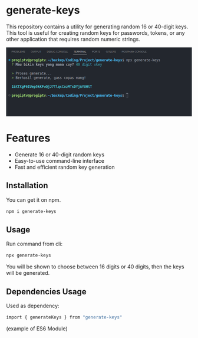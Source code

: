 # generate-keys

This repository contains a utility for generating random 16 or 40-digit keys. This tool is useful for creating random keys for passwords, tokens, or any other application that requires random numeric strings.

![Example script](images/generate-keys-example.png)

# Features

- Generate 16 or 40-digit random keys
- Easy-to-use command-line interface
- Fast and efficient random key generation

## Installation

You can get it on npm.

```sh
npm i generate-keys
```

## Usage

Run command from cli:

```sh
npx generate-keys
```

You will be shown to choose between 16 digits or 40 digits, then the keys will be generated.

## Dependencies Usage

Used as dependency:

```sh
import { generateKeys } from "generate-keys"
```

(example of ES6 Module)